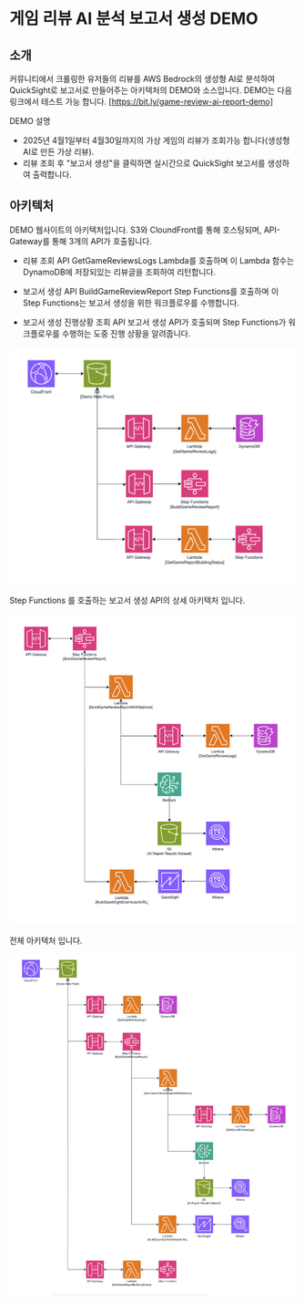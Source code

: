 # 게임 리뷰 AI 분석 보고서 생성 DEMO

## 소개

커뮤니티에서 크롤링한 유저들의 리뷰를 AWS Bedrock의 생성형 AI로 분석하여 QuickSight로 보고서로 만들어주는 아키텍처의 DEMO와 소스입니다.
DEMO는 다음 링크에서 테스트 가능 합니다.
[https://bit.ly/game-review-ai-report-demo] 

DEMO 설명
- 2025년 4월1일부터 4월30일까지의 가상 게임의 리뷰가 조회가능 합니다(생성형 AI로 만든 가상 리뷰).
- 리뷰 조회 후 "보고서 생성"을 클릭하면 실시간으로 QuickSight 보고서를 생성하여 출력합니다.

## 아키텍처
DEMO 웹사이트의 아키텍처입니다.
S3와 CloundFront를 통해 호스팅되며, API-Gateway를 통해 3개의 API가 호출됩니다.

- 리뷰 조회 API
  GetGameReviewsLogs Lambda를 호출하며 이 Lambda 함수는 DynamoDB에 저장되있는 리뷰글을 조회하여 리턴합니다.
  
- 보고서 생성 API
  BuildGameReviewReport Step Functions를 호출하며 이 Step Functions는 보고서 생성을 위한 워크플로우를 수행합니다.
  
- 보고서 생성 진행상황 조회 API
  보고서 생성 API가 호출되며 Step Functions가 워크플로우를 수행하는 도중 진행 상황을 알려줍니다.
  
<img src="images/arch-1.png" width=700/>


Step Functions 를 호출하는 보고서 생성 API의 상세 아키텍처 입니다.

<img src="images/arch-2.png"  width=700/>


전체 아키텍처 입니다.

<img src="images/arch-3.png"/>
